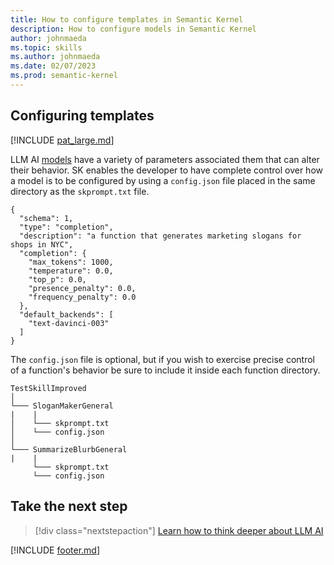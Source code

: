 ```yaml
---
title: How to configure templates in Semantic Kernel
description: How to configure models in Semantic Kernel
author: johnmaeda
ms.topic: skills
ms.author: johnmaeda
ms.date: 02/07/2023
ms.prod: semantic-kernel
---
```

## Configuring templates

[!INCLUDE [pat_large.md](../includes/pat_large.md)]

LLM AI [models](../concepts-ai/models) have a variety of parameters associated them that can alter their behavior. SK enables the developer to have complete control over how a model is to be configured by using a `config.json` file placed in the same directory as the `skprompt.txt` file.

```config.json-example
{
  "schema": 1,
  "type": "completion",
  "description": "a function that generates marketing slogans for shops in NYC",
  "completion": {
    "max_tokens": 1000,
    "temperature": 0.0,
    "top_p": 0.0,
    "presence_penalty": 0.0,
    "frequency_penalty": 0.0
  },
  "default_backends": [
    "text-davinci-003"
  ]
}
```

The `config.json` file is optional, but if you wish to exercise precise control of a function's behavior be sure to include it inside each function directory.

```File-Structure-For-Skill-Definition-With-Functions
TestSkillImproved
│
└─── SloganMakerGeneral
|    |
│    └─── skprompt.txt
│    └─── config.json
│   
└─── SummarizeBlurbGeneral
|    |
     └─── skprompt.txt
     └─── config.json

```

## Take the next step

> [!div class="nextstepaction"]
> [Learn how to think deeper about LLM AI](schillacelaws)

[!INCLUDE [footer.md](../includes/footer.md)]
